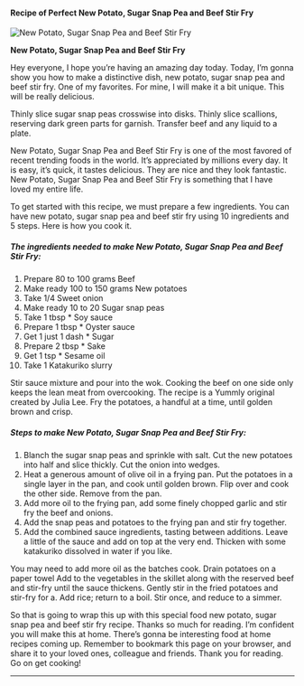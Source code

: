             

#### Recipe of Perfect New Potato, Sugar Snap Pea and Beef Stir Fry

![New Potato, Sugar Snap Pea and Beef Stir Fry](https://img-global.cpcdn.com/recipes/4801719071408128/751x532cq70/new-potato-sugar-snap-pea-and-beef-stir-fry-recipe-main-photo.jpg)

**New Potato, Sugar Snap Pea and Beef Stir Fry**

Hey everyone, I hope you’re having an amazing day today. Today, I’m gonna show you how to make a distinctive dish, new potato, sugar snap pea and beef stir fry. One of my favorites. For mine, I will make it a bit unique. This will be really delicious.

Thinly slice sugar snap peas crosswise into disks. Thinly slice scallions, reserving dark green parts for garnish. Transfer beef and any liquid to a plate.

New Potato, Sugar Snap Pea and Beef Stir Fry is one of the most favored of recent trending foods in the world. It’s appreciated by millions every day. It is easy, it’s quick, it tastes delicious. They are nice and they look fantastic. New Potato, Sugar Snap Pea and Beef Stir Fry is something that I have loved my entire life.

To get started with this recipe, we must prepare a few ingredients. You can have new potato, sugar snap pea and beef stir fry using 10 ingredients and 5 steps. Here is how you cook it.

##### The ingredients needed to make New Potato, Sugar Snap Pea and Beef Stir Fry:

1.  Prepare 80 to 100 grams Beef
2.  Make ready 100 to 150 grams New potatoes
3.  Take 1/4 Sweet onion
4.  Make ready 10 to 20 Sugar snap peas
5.  Take 1 tbsp \* Soy sauce
6.  Prepare 1 tbsp \* Oyster sauce
7.  Get 1 just 1 dash \* Sugar
8.  Prepare 2 tbsp \* Sake
9.  Get 1 tsp \* Sesame oil
10.  Take 1 Katakuriko slurry

Stir sauce mixture and pour into the wok. Cooking the beef on one side only keeps the lean meat from overcooking. The recipe is a Yummly original created by Julia Lee. Fry the potatoes, a handful at a time, until golden brown and crisp.

##### Steps to make New Potato, Sugar Snap Pea and Beef Stir Fry:

1.  Blanch the sugar snap peas and sprinkle with salt. Cut the new potatoes into half and slice thickly. Cut the onion into wedges.
2.  Heat a generous amount of olive oil in a frying pan. Put the potatoes in a single layer in the pan, and cook until golden brown. Flip over and cook the other side. Remove from the pan.
3.  Add more oil to the frying pan, add some finely chopped garlic and stir fry the beef and onions.
4.  Add the snap peas and potatoes to the frying pan and stir fry together.
5.  Add the combined sauce ingredients, tasting between additions. Leave a little of the sauce and add on top at the very end. Thicken with some katakuriko dissolved in water if you like.

You may need to add more oil as the batches cook. Drain potatoes on a paper towel Add to the vegetables in the skillet along with the reserved beef and stir-fry until the sauce thickens. Gently stir in the fried potatoes and stir-fry for a. Add rice; return to a boil. Stir once, and reduce to a simmer.

So that is going to wrap this up with this special food new potato, sugar snap pea and beef stir fry recipe. Thanks so much for reading. I’m confident you will make this at home. There’s gonna be interesting food at home recipes coming up. Remember to bookmark this page on your browser, and share it to your loved ones, colleague and friends. Thank you for reading. Go on get cooking!

* * *
